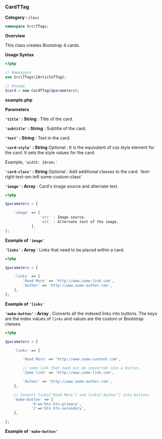 <h3 class="display-4 mb-5">CardTTag</h3>


**Category :** `class`

```php
namespace Src\TTags;
```


**Overview**

This class creates Bootstrap 4 cards.

**Usage Syntax**

```php
<?php

// Namespace
use Src\TTags\{ArticleTTag};

// Useage
$card = new CardTTag($parameters);

```
<p class = "ttag-code-caption text-muted"><b>example.php</b></p>


**Parameters**


**`'title'` : String** : Title of the card.

**`'subtitle'` : String** : Subtitle of the card.

**`'text'` : String**  : Text in the card.

**`'card-style'` : String** <span class="badge badge-dark">Optional</span> : It is the equivalent of css style element for the card.
				It sets the style values for the card. 

Example,  `'width: 18rem;'`

**`'card-class'` : String** <span class="badge badge-dark">Optional</span> : Add additional classes to the card. 
				'text-right text-sm-left some-custom-class'

**`'image'` : Array** : Card's image source and alternate text. 
 
```php
<?php

$parameters = [

	'image' => [
				'src' : Image source,
				'alt' : Alternate text of the image,
			],
];

```

<p class = "ttag-code-caption text-muted"><b>Example of <code>'image'</code></b></p>

**`'links'` : Array** : Links that need to be placed within a card.

```php
<?php

$parameters = [

	'links' => [
		'Read More' => 'http://www.some-link.com',
		'Author' => 'http://www.some-author.com',
	],
];

```

<p class = "ttag-code-caption text-muted"><b>Example of <code>'links'</code></b></p>

**`'make-button'` : Array** : Converts all the indexed links into buttons. The keys are the index values of `links` and values are the custom or Bootstrap classes.
```php
<?php

$parameters = [

	'links' => [

		'Read More' => 'http://www.some-content.com',

		// some link that need not be converted into a button.
		'Some link' => 'http://www.some-link.com',

		'Author' => 'http://www.some-author.com',
	],

	// Convert links['Read More'] and links['Author'] into buttons
	'make-button' => [	
			'0'=>'btn btn-primary',
			'2'=>'btn btn-secondary',
	],

];

```

<p class = "ttag-code-caption text-muted"><b>Example of <code>'make-button'</code></b></p>


 
